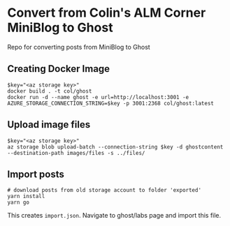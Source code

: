 # Convert from Colin's ALM Corner MiniBlog to Ghost
Repo for converting posts from MiniBlog to Ghost

## Creating Docker Image
```
$key="<az storage key>"
docker build . -t col/ghost
docker run -d --name ghost -e url=http://localhost:3001 -e AZURE_STORAGE_CONNECTION_STRING=$key -p 3001:2368 col/ghost:latest
```

## Upload image files
```
$key="<az storage key>"
az storage blob upload-batch --connection-string $key -d ghostcontent --destination-path images/files -s ../files/
```

## Import posts
```
# download posts from old storage account to folder 'exported'
yarn install
yarn go
```

This creates `import.json`. Navigate to ghost/labs page and import this file.